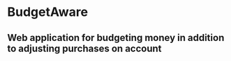 # BudgetAware

## Web application for budgeting money in addition to adjusting purchases on account
